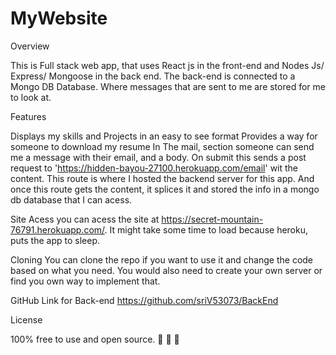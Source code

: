 # MyWebsite
Overview

This is Full stack web app, that uses React js in the front-end and Nodes Js/ Express/ Mongoose in the back end. The back-end is connected to a Mongo DB
Database. Where messages that are sent to me are stored for me to look at.

Features

   Displays my skills and Projects in an easy to see format
   Provides a way for someone to download my resume
   In The mail, section someone can send me a message with their email, and a body. On submit this sends a post request to 'https://hidden-bayou-27100.herokuapp.com/email'
   wit the content. This route is where I hosted the backend server for this app. And once this route gets the content, it splices it and stored the info in a
   mongo db database that I can acess.
   
Site Acess
   you can acess the site at https://secret-mountain-76791.herokuapp.com/. It might take some time to load because heroku, puts the app to sleep.

Cloning
   You can clone the repo if you want to use it and change the code based on what you need. You would also need to create your own server or find you own way to implement that.
   
   GitHub Link for Back-end
   https://github.com/sriV53073/BackEnd

License

100% free to use and open source. 🙈 🙉 🙊
